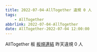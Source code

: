 ```yaml
---
title: 2022-07-04-AllTogether 違規 0 人
tags:
    - AllTogether
abbrlink: 2022-07-04-AllTogether
date: AllTogether-2022-07-04 12:00:00
---
```

AllTogether 板 [板規連結](https://www.ptt.cc/bbs/AllTogether/M.1643211430.A.5FB.html)
昨天違規 0 人
